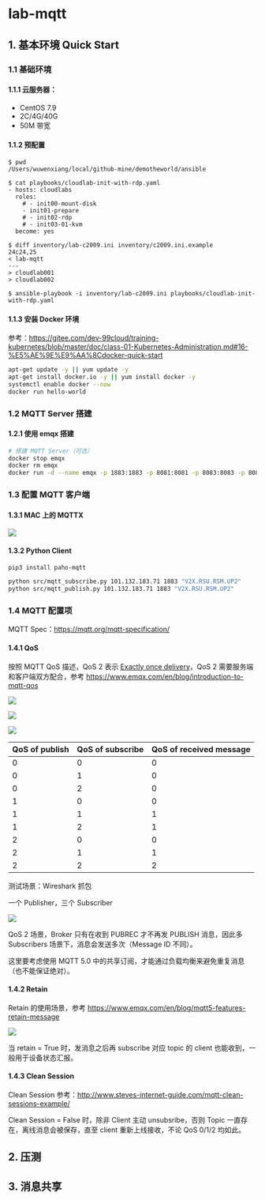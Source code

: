 # lab-mqtt

## 1. 基本环境 Quick Start

### 1.1 基础环境

#### 1.1.1 云服务器：

- CentOS 7.9
- 2C/4G/40G
- 50M 带宽

#### 1.1.2 预配置

```console
$ pwd
/Users/wuwenxiang/local/github-mine/demotheworld/ansible

$ cat playbooks/cloudlab-init-with-rdp.yaml
- hosts: cloudlabs
  roles:
    # - init00-mount-disk
    - init01-prepare
    # - init02-rdp
    # - init03-01-kvm
  become: yes

$ diff inventory/lab-c2009.ini inventory/c2009.ini.example 
24c24,25
< lab-mqtt
---
> cloudlab001
> cloudlab002

$ ansible-playbook -i inventory/lab-c2009.ini playbooks/cloudlab-init-with-rdp.yaml
```

#### 1.1.3 安装 Docker 环境

参考：<https://gitee.com/dev-99cloud/training-kubernetes/blob/master/doc/class-01-Kubernetes-Administration.md#16-%E5%AE%9E%E9%AA%8Cdocker-quick-start>

```bash
apt-get update -y || yum update -y
apt-get install docker.io -y || yum install docker -y
systemctl enable docker --now
docker run hello-world
```

### 1.2 MQTT Server 搭建

#### 1.2.1 使用 emqx 搭建

```bash
# 搭建 MQTT Server（可选）
docker stop emqx
docker rm emqx
docker run -d --name emqx -p 1883:1883 -p 8081:8081 -p 8083:8083 -p 8084:8084 -p 8883:8883 -p 18083:18083 emqx/emqx:4.3.11
```

### 1.3 配置 MQTT 客户端

#### 1.3.1 MAC 上的 MQTTX

![](images/mqttx-config.png)

#### 1.3.2 Python Client

```bash
pip3 install paho-mqtt

python src/mqtt_subscribe.py 101.132.183.71 1883 "V2X.RSU.RSM.UP2"
python src/mqtt_publish.py 101.132.183.71 1883 "V2X.RSU.RSM.UP2"
```

### 1.4 MQTT 配置项

MQTT Spec：<https://mqtt.org/mqtt-specification/>

#### 1.4.1 QoS

按照 MQTT QoS 描述，QoS 2 表示 [Exactly once delivery](http://docs.oasis-open.org/mqtt/mqtt/v3.1.1/os/mqtt-v3.1.1-os.html#_Toc398718037)，QoS 2 需要服务端和客户端双方配合，参考 <https://www.emqx.com/en/blog/introduction-to-mqtt-qos>

![](images/mqtt-qos-0.webp)

![](images/mqtt-qos-1.webp)

![](images/mqtt-qos-2.webp)

| QoS of publish | QoS of subscribe | QoS of received message |
| - | - | - |
| 0 | 0 | 0 |
| 0 | 1 | 0 |
| 0 | 2 | 0 |
| 1 | 0 | 0 |
| 1 | 1 | 1 |
| 1 | 2 | 1 |
| 2 | 0 | 0 |
| 2 | 1 | 1 |
| 2 | 2 | 2 |

测试场景：Wireshark 抓包

一个 Publisher，三个 Subscriber

![](images/mqtt-qos-2-wireshark.png)

QoS 2 场景，Broker 只有在收到 PUBREC 才不再发 PUBLISH 消息，因此多 Subscribers 场景下，消息会发送多次（Message ID 不同）。

这里要考虑使用 MQTT 5.0 中的共享订阅，才能通过负载均衡来避免重复消息（也不能保证绝对）。

#### 1.4.2 Retain

Retain 的使用场景，参考 <https://www.emqx.com/en/blog/mqtt5-features-retain-message>

![](images/mqtt-retain.webp)

当 retain = True 时，发消息之后再 subscribe 对应 topic 的 client 也能收到，一般用于设备状态汇报。

#### 1.4.3 Clean Session

Clean Session 参考：<http://www.steves-internet-guide.com/mqtt-clean-sessions-example/>

Clean Session = False 时，除非 Client 主动 unsubsribe，否则 Topic 一直存在，离线消息会被保存，直至 client 重新上线接收，不论 QoS 0/1/2 均如此。

## 2. 压测

## 3. 消息共享
